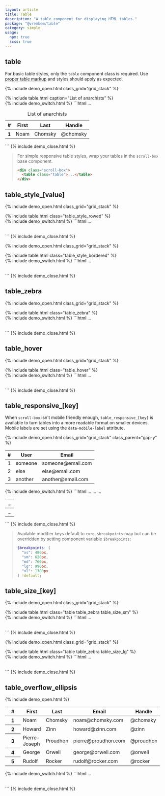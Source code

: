 ```yaml
---
layout: article
title: Table
description: "A table component for displaying HTML tables."
package: "@vrembem/table"
category: simple
usage:
  npm: true
  scss: true
---
```


## table

For basic table styles, only the `table` component class is required. Use [proper table markup](https://developer.mozilla.org/en-US/docs/Web/HTML/Element/table) and styles should apply as expected.

{% include demo_open.html class_grid="grid_stack" %}
<div class="scroll-box">
  {% include table.html caption="List of anarchists" %}
</div>
{% include demo_switch.html %}
```html
<table class="table">
  <caption>List of anarchists</caption>
  <thead>
    <tr>
      <th class="table__auto">#</th>
      <th>First</th>
      <th>Last</th>
      <th>Handle</th>
    </tr>
  </thead>
  <tbody>
    <tr>
      <th>1</th>
      <td>Noam</td>
      <td>Chomsky</td>
      <td>@chomsky</td>
    </tr>
    ...
  </tbody>
</table>
```
{% include demo_close.html %}

> For simple responsive table styles, wrap your tables in the `scroll-box` base component.
>
> ```html
> <div class="scroll-box">
>   <table class="table">...</table>
> </div>
> ```

## table_style_[value]

{% include demo_open.html class_grid="grid_stack" %}
<div class="scroll-box">
  {% include table.html class="table_style_rowed" %}
</div>
{% include demo_switch.html %}
```html
<table class="table table_style_rowed">
  ...
</table>
```
{% include demo_close.html %}

{% include demo_open.html class_grid="grid_stack" %}
<div class="scroll-box">
  {% include table.html class="table_style_bordered" %}
</div>
{% include demo_switch.html %}
```html
<table class="table table_style_bordered">
  ...
</table>
```
{% include demo_close.html %}

## table_zebra

{% include demo_open.html class_grid="grid_stack" %}
<div class="scroll-box">
  {% include table.html class="table_zebra" %}
</div>
{% include demo_switch.html %}
```html
<table class="table table_zebra">
  ...
</table>
```
{% include demo_close.html %}

## table_hover

{% include demo_open.html class_grid="grid_stack" %}
<div class="scroll-box">
  {% include table.html class="table_hover" %}
</div>
{% include demo_switch.html %}
```html
<table class="table table_hover">
  ...
</table>
```
{% include demo_close.html %}

## table_responsive_[key]

When `scroll-box` isn't mobile friendly enough, `table_responsive_[key]` is available to turn tables into a more readable format on smaller devices. Mobile labels are set using the `data-mobile-label` attribute.

{% include demo_open.html class_grid="grid_stack" class_parent="gap-y" %}
<div class="scroll-box">
  <table class="table table_responsive_lg table_style_bordered">
    <thead>
      <tr>
        <th>#</th>
        <th>User</th>
        <th>Email</th>
      </tr>
    </thead>
    <tbody>
      <tr>
        <td data-mobile-label="#">1</td>
        <td data-mobile-label="User">someone</td>
        <td data-mobile-label="Email">someone@email.com</td>
      </tr>
      <tr>
        <td data-mobile-label="#">2</td>
        <td data-mobile-label="User">else</td>
        <td data-mobile-label="Email">else@email.com</td>
      </tr>
      <tr>
        <td data-mobile-label="#">3</td>
        <td data-mobile-label="User">another</td>
        <td data-mobile-label="Email">another@email.com</td>
      </tr>
    </tbody>
  </table>
</div>
{% include demo_switch.html %}
```html
<table class="table table_responsive_lg">
  <thead>
    <tr>
      <th>...</th>
      ...
    </tr>
  </thead>
  <tbody>
    <tr>
      <td data-mobile-label="...">...</td>
      ...
    </tr>
    ...
  </tbody>
</table>
```
{% include demo_close.html %}

> Available modifier keys default to `core.$breakpoints` map but can be overridden by setting component variable `$breakpoints`:
>
> ```scss
> $breakpoints: (
>   "xs": 480px,
>   "sm": 620px,
>   "md": 760px,
>   "lg": 990px,
>   "xl": 1380px
> ) !default;
> ```

## table_size_[key]

{% include demo_open.html class_grid="grid_stack" %}
<div class="scroll-box">
  {% include table.html class="table table_zebra table_size_sm" %}
</div>
{% include demo_switch.html %}
```html
<table class="table table_size_sm">
  ...
</table>
```
{% include demo_close.html %}

{% include demo_open.html class_grid="grid_stack" %}
<div class="scroll-box">
  {% include table.html class="table table_zebra table_size_lg" %}
</div>
{% include demo_switch.html %}
```html
<table class="table table_size_lg">
  ...
</table>
```
{% include demo_close.html %}

## table_overflow_ellipsis

{% include demo_open.html %}
<table class="table table_ellipsis">
  <colgroup>
    <col style="width: 50px;">
  </colgroup>
  <thead>
    <tr>
      <th>#</th>
      <th>First</th>
      <th>Last</th>
      <th>Email</th>
      <th>Handle</th>
    </tr>
  </thead>
  <tbody>
    <tr>
      <th>1</th>
      <td>Noam</td>
      <td>Chomsky</td>
      <td>noam@chomsky.com</td>
      <td>@chomsky</td>
    </tr>
    <tr>
      <th>2</th>
      <td>Howard</td>
      <td>Zinn</td>
      <td>howard@zinn.com</td>
      <td>@zinn</td>
    </tr>
    <tr>
      <th>3</th>
      <td>Pierre-Joseph</td>
      <td>Proudhon</td>
      <td>pierre@proudhon.com</td>
      <td>@proudhon</td>
    </tr>
    <tr>
      <th>4</th>
      <td>George</td>
      <td>Orwell</td>
      <td>george@orwell.com</td>
      <td>@orwell</td>
    </tr>
    <tr>
      <th>5</th>
      <td>Rudolf</td>
      <td>Rocker</td>
      <td>rudolf@rocker.com</td>
      <td>@rocker</td>
    </tr>
  </tbody>
</table>
{% include demo_switch.html %}
```html
<table class="table table_ellipsis">
  <colgroup>
    <col style="width: 50px;">
  </colgroup>
  ...
</table>
```
{% include demo_close.html %}
